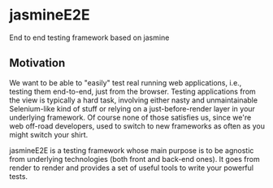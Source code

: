 jasmineE2E
==========

End to end testing framework based on jasmine

Motivation
----------

We want to be able to "easily" test real running web applications, i.e., testing them end-to-end, just from the browser. 
Testing applications from the view is typically a hard task, involving either nasty and unmaintainable Selenium-like kind of stuff or relying on a just-before-render layer in your underlying framework. Of course none of those satisfies us, since we're web off-road developers, used to switch to new frameworks as often as you might switch your shirt.

jasmineE2E is a testing framework whose main purpose is to be agnostic from underlying technologies (both front and back-end ones). It goes from render to render and provides a set of useful tools to write your powerful tests.
